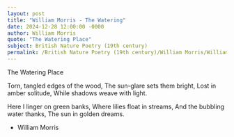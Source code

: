 ```yaml
---
layout: post
title: "William Morris - The Watering"
date: 2024-12-28 12:00:00 -0000
author: William Morris
quote: "The Watering Place"
subject: British Nature Poetry (19th century)
permalink: /British Nature Poetry (19th century)/William Morris/William Morris - The Watering
---
```


The Watering Place

Torn, tangled edges of the wood,
                The sun-glare sets them bright,
Lost in amber solitude,
                While shadows weave with light.

Here I linger on green banks,
                Where lilies float in streams,
And the bubbling water thanks,
                The sun in golden dreams.


- William Morris
